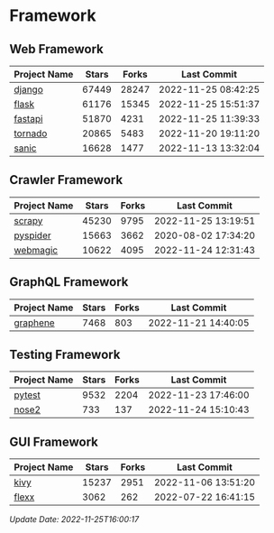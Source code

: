 # Framework

## Web Framework
| Project Name | Stars | Forks | Last Commit |
| ------------ | ----- | ----- | ----------- |
| [django](https://github.com/django/django) | 67449 | 28247 | 2022-11-25 08:42:25 |
| [flask](https://github.com/pallets/flask) | 61176 | 15345 | 2022-11-25 15:51:37 |
| [fastapi](https://github.com/tiangolo/fastapi) | 51870 | 4231 | 2022-11-25 11:39:33 |
| [tornado](https://github.com/tornadoweb/tornado) | 20865 | 5483 | 2022-11-20 19:11:20 |
| [sanic](https://github.com/sanic-org/sanic) | 16628 | 1477 | 2022-11-13 13:32:04 |

## Crawler Framework
| Project Name | Stars | Forks | Last Commit |
| ------------ | ----- | ----- | ----------- |
| [scrapy](https://github.com/scrapy/scrapy) | 45230 | 9795 | 2022-11-25 13:19:51 |
| [pyspider](https://github.com/binux/pyspider) | 15663 | 3662 | 2020-08-02 17:34:20 |
| [webmagic](https://github.com/code4craft/webmagic) | 10622 | 4095 | 2022-11-24 12:31:43 |

## GraphQL Framework
| Project Name | Stars | Forks | Last Commit |
| ------------ | ----- | ----- | ----------- |
| [graphene](https://github.com/graphql-python/graphene) | 7468 | 803 | 2022-11-21 14:40:05 |

## Testing Framework
| Project Name | Stars | Forks | Last Commit |
| ------------ | ----- | ----- | ----------- |
| [pytest](https://github.com/pytest-dev/pytest) | 9532 | 2204 | 2022-11-23 17:46:00 |
| [nose2](https://github.com/nose-devs/nose2) | 733 | 137 | 2022-11-24 15:10:43 |

## GUI Framework
| Project Name | Stars | Forks | Last Commit |
| ------------ | ----- | ----- | ----------- |
| [kivy](https://github.com/kivy/kivy) | 15237 | 2951 | 2022-11-06 13:51:20 |
| [flexx](https://github.com/flexxui/flexx) | 3062 | 262 | 2022-07-22 16:41:15 |

*Update Date: 2022-11-25T16:00:17*